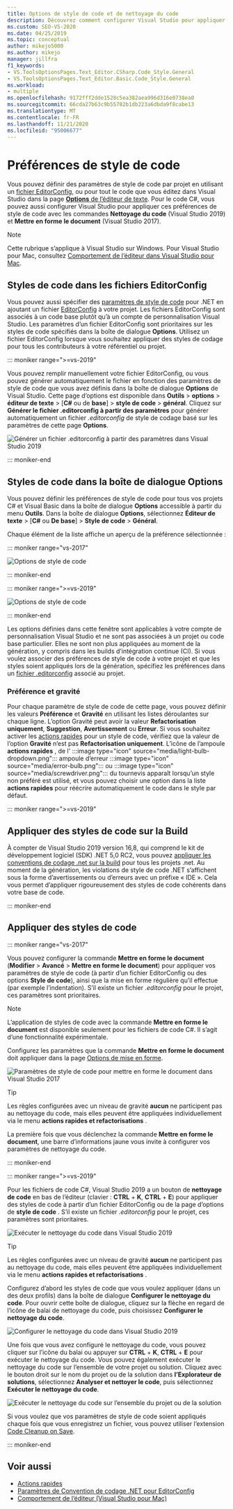 ```yaml
---
title: Options de style de code et de nettoyage du code
description: Découvrez comment configurer Visual Studio pour appliquer des préférences de style de code à l’aide des commandes de nettoyage du code (Visual Studio 2019) et de mise en forme de document (Visual Studio 2017).
ms.custom: SEO-VS-2020
ms.date: 04/25/2019
ms.topic: conceptual
author: mikejo5000
ms.author: mikejo
manager: jillfra
f1_keywords:
- VS.ToolsOptionsPages.Text_Editor.CSharp.Code_Style.General
- VS.ToolsOptionsPages.Text_Editor.Basic.Code_Style.General
ms.workload:
- multiple
ms.openlocfilehash: 9172fff2dde1528c5ea382aea996d316e0738ea0
ms.sourcegitcommit: 66cda27b63c9b55782b1db223a6dbda9f8cabe13
ms.translationtype: MT
ms.contentlocale: fr-FR
ms.lasthandoff: 11/21/2020
ms.locfileid: "95006677"
---
```

# <a name="code-style-preferences"></a>Préférences de style de code

Vous pouvez définir des paramètres de style de code par projet en utilisant un [fichier EditorConfig](#code-styles-in-editorconfig-files), ou pour tout le code que vous éditez dans Visual Studio dans la page [**Options** de l’éditeur de texte](#code-styles-in-the-options-dialog-box). Pour le code C#, vous pouvez aussi configurer Visual Studio pour appliquer ces préférences de style de code avec les commandes **Nettoyage du code** (Visual Studio 2019) et **Mettre en forme le document** (Visual Studio 2017).

> [!NOTE]
> Cette rubrique s’applique à Visual Studio sur Windows. Pour Visual Studio pour Mac, consultez [Comportement de l’éditeur dans Visual Studio pour Mac](/visualstudio/mac/editor-behavior).

## <a name="code-styles-in-editorconfig-files"></a>Styles de code dans les fichiers EditorConfig

Vous pouvez aussi spécifier des [paramètres de style de code](/dotnet/fundamentals/code-analysis/code-style-rule-options) pour .NET en ajoutant un fichier [EditorConfig](create-portable-custom-editor-options.md) à votre projet. Les fichiers EditorConfig sont associés à un code base plutôt qu’à un compte de personnalisation Visual Studio. Les paramètres d’un fichier EditorConfig sont prioritaires sur les styles de code spécifiés dans la boîte de dialogue **Options**. Utilisez un fichier EditorConfig lorsque vous souhaitez appliquer des styles de codage pour tous les contributeurs à votre référentiel ou projet.

::: moniker range=">=vs-2019"

Vous pouvez remplir manuellement votre fichier EditorConfig, ou vous pouvez générer automatiquement le fichier en fonction des paramètres de style de code que vous avez définis dans la boîte de dialogue **Options** de Visual Studio. Cette page d’options est disponible dans **Outils**  >  **options**  >  **éditeur de texte** > [**C#** ou de **base**] > **style de code**  >  **général**. Cliquez sur **Générer le fichier .editorconfig à partir des paramètres** pour générer automatiquement un fichier *.editorconfig* de style de codage basé sur les paramètres de cette page **Options**.

![Générer un fichier .editorconfig à partir des paramètres dans Visual Studio 2019](media/vs-2019/generate-editorconfig-file-small.png)

::: moniker-end

## <a name="code-styles-in-the-options-dialog-box"></a>Styles de code dans la boîte de dialogue Options

Vous pouvez définir les préférences de style de code pour tous vos projets C# et Visual Basic dans la boîte de dialogue **Options** accessible à partir du menu **Outils**. Dans la boîte de dialogue **Options**, sélectionnez **Éditeur de texte** > [**C#** ou **De base**] > **Style de code** > **Général**.

Chaque élément de la liste affiche un aperçu de la préférence sélectionnée :

::: moniker range="vs-2017"

![Options de style de code](media/code-style-quick-actions-dialog.png)

::: moniker-end

::: moniker range=">=vs-2019"

![Options de style de code](media/vs-2019/code-style-quick-actions-dialog.png)

::: moniker-end

Les options définies dans cette fenêtre sont applicables à votre compte de personnalisation Visual Studio et ne sont pas associées à un projet ou code base particulier. Elles ne sont non plus appliquées au moment de la génération, y compris dans les builds d’intégration continue (CI). Si vous voulez associer des préférences de style de code à votre projet et que les styles soient appliqués lors de la génération, spécifiez les préférences dans un [fichier .editorconfig](#code-styles-in-editorconfig-files) associé au projet.

### <a name="preference-and-severity"></a>Préférence et gravité

Pour chaque paramètre de style de code de cette page, vous pouvez définir les valeurs **Préférence** et **Gravité** en utilisant les listes déroulantes sur chaque ligne. L’option Gravité peut avoir la valeur **Refactorisation uniquement**, **Suggestion**, **Avertissement** ou **Erreur**. Si vous souhaitez activer les [actions rapides](../ide/quick-actions.md) pour un style de code, vérifiez que la valeur de l’option **Gravité** n’est pas **Refactorisation uniquement**. L’icône de l’ampoule **actions rapides** , de l' :::image type="icon" source="media/light-bulb-dropdown.png"::: ampoule d’erreur :::image type="icon" source="media/error-bulb.png"::: ou :::image type="icon" source="media/screwdriver.png"::: du tournevis apparaît lorsqu’un style non préféré est utilisé, et vous pouvez choisir une option dans la liste **actions rapides** pour réécrire automatiquement le code dans le style par défaut.

::: moniker range=">=vs-2019"

## <a name="enforce-code-styles-on-build"></a>Appliquer des styles de code sur la Build

À compter de Visual Studio 2019 version 16,8, qui comprend le kit de développement logiciel (SDK) .NET 5,0 RC2, vous pouvez [appliquer les conventions de codage .net sur la build](/dotnet/fundamentals/productivity/code-analysis#code-style-analysis) pour tous les projets .net. Au moment de la génération, les violations de style de code .NET s’affichent sous la forme d’avertissements ou d’erreurs avec un préfixe « IDE ». Cela vous permet d’appliquer rigoureusement des styles de code cohérents dans votre base de code.

::: moniker-end

## <a name="apply-code-styles"></a>Appliquer des styles de code

::: moniker range="vs-2017"

Vous pouvez configurer la commande **Mettre en forme le document** (**Modifier** > **Avancé** > **Mettre en forme le document**) pour appliquer vos paramètres de style de code (à partir d’un fichier EditorConfig ou des options **Style de code**), ainsi que la mise en forme régulière qu’il effectue (par exemple l’indentation). S’il existe un fichier *.editorconfig* pour le projet, ces paramètres sont prioritaires.

> [!NOTE]
> L’application de styles de code avec la commande **Mettre en forme le document** est disponible seulement pour les fichiers de code C#. Il s’agit d’une fonctionnalité expérimentale.

Configurez les paramètres que la commande **Mettre en forme le document** doit appliquer dans la page [Options de mise en forme](reference/options-text-editor-csharp-formatting.md#format-document-settings).

![Paramètres de style de code pour mettre en forme le document dans Visual Studio 2017](media/format-document-settings-experiment.png)

> [!TIP]
> Les règles configurées avec un niveau de gravité **aucun** ne participent pas au nettoyage du code, mais elles peuvent être appliquées individuellement via le menu **actions rapides et refactorisations** .

La première fois que vous déclenchez la commande **Mettre en forme le document**, une barre d’informations jaune vous invite à configurer vos paramètres de nettoyage du code.

::: moniker-end

::: moniker range=">=vs-2019"

Pour les fichiers de code C#, Visual Studio 2019 a un bouton de **nettoyage de code** en bas de l’éditeur (clavier : **CTRL** + **K**, **CTRL** + **E**) pour appliquer des styles de code à partir d’un fichier EditorConfig ou de la page d’options de **style de code** . S’il existe un fichier *.editorconfig* pour le projet, ces paramètres sont prioritaires.

![Exécuter le nettoyage du code dans Visual Studio 2019](media/execute-code-cleanup.png)

> [!TIP]
> Les règles configurées avec un niveau de gravité **aucun** ne participent pas au nettoyage du code, mais elles peuvent être appliquées individuellement via le menu **actions rapides et refactorisations** .

Configurez d’abord les styles de code que vous voulez appliquer (dans un des deux profils) dans la boîte de dialogue **Configurer le nettoyage du code**. Pour ouvrir cette boîte de dialogue, cliquez sur la flèche en regard de l’icône de balai de nettoyage du code, puis choisissez **Configurer le nettoyage du code**.

![Configurer le nettoyage du code dans Visual Studio 2019](media/configure-code-cleanup.png)

Une fois que vous avez configuré le nettoyage du code, vous pouvez cliquer sur l’icône du balai ou appuyer sur **CTRL** + **K**, **CTRL** + **E** pour exécuter le nettoyage du code. Vous pouvez également exécuter le nettoyage du code sur l’ensemble de votre projet ou solution. Cliquez avec le bouton droit sur le nom du projet ou de la solution dans **l’Explorateur de solutions**, sélectionnez **Analyser et nettoyer le code**, puis sélectionnez **Exécuter le nettoyage du code**.

![Exécuter le nettoyage du code sur l’ensemble du projet ou de la solution](media/run-code-cleanup-project-solution.png)

Si vous voulez que vos paramètres de style de code soient appliqués chaque fois que vous enregistrez un fichier, vous pouvez utiliser l’extension [Code Cleanup on Save](https://marketplace.visualstudio.com/items?itemName=MadsKristensen.CodeCleanupOnSave).

::: moniker-end

## <a name="see-also"></a>Voir aussi

- [Actions rapides](../ide/quick-actions.md)
- [Paramètres de Convention de codage .NET pour EditorConfig](/dotnet/fundamentals/code-analysis/code-style-rule-options)
- [Comportement de l’éditeur (Visual Studio pour Mac)](/visualstudio/mac/editor-behavior)
